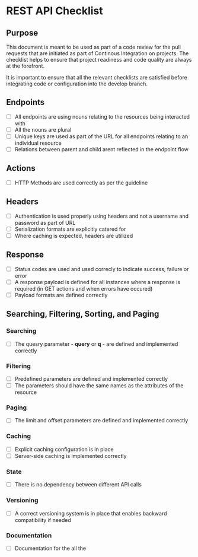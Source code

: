 
# REST API Checklist

## Purpose 
This document is meant to be used as part of a code review for the pull requests that are initiated as part of Continous Integration on projects. The checklist helps to ensure that project readiness and code quality are always at the forefront.

It is important to ensure that all the relevant checklists are satisfied before integrating code or configuration into the develop branch. 

## Endpoints
- [ ] All endpoints are using nouns relating to the resources being interacted with
- [ ] All the nouns are plural
- [ ] Unique keys are used as part of the URL for all endpoints relating to an individual resource
- [ ] Relations between parent and child arent reflected in the endpoint flow

## Actions 
- [ ] HTTP Methods are used correctly as per the guideline 

## Headers
 - [ ] Authentication is used properly using headers and not a username and password as part of URL
 - [ ] Serialization formats are explicitly catered for
 - [ ] Where caching is expected, headers are utilized

## Response
- [ ] Status codes are used and used correcly to indicate success, failure or error
- [ ] A response payload is defined for all instances where a response is required (in GET actions and when errors have occured)
- [ ] Payload formats are defined correctly

## Searching, Filtering, Sorting, and Paging

### Searching 
- [ ] The quesry parameter -  **query** or  **q** - are defined and implemented correctly

### Filtering 
- [ ] Predefined parameters are defined and implemented correctly
- [ ] The parameters should have the same names as the attributes of the resource

### Paging 
- [ ] The limit and offset parameters are defined and  implemented correctly

### Caching
- [ ] Explicit caching configuration is in place 
- [ ] Server-side caching is implemented correctly 

### State
- [ ] There is no dependency between different API calls

### Versioning 
- [ ] A correct versioning system is in place that enables backward compatibility if needed

### Documentation 
- [ ] Documentation for the all the 
<!--stackedit_data:
eyJoaXN0b3J5IjpbLTE4MjI3OTA5NjldfQ==
-->